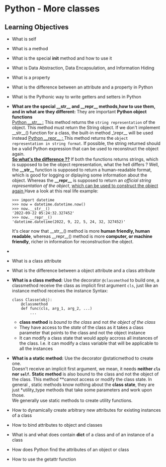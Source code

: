 # **Python - More classes**

## **Learning Objectives**

- What is self
- What is a method
- What is the special __init__ method and how to use it
- What is Data Abstraction, Data Encapsulation, and Information Hiding
- What is a property
- What is the difference between an attribute and a property in Python
- What is the Pythonic way to write getters and setters in Python
- **What are the special \_\_str\_\_ and \_\_repr\_\_ methods,how to use them, and in what are they different:**
	They are important **Python object functions**<br>
	<u>Python \_\_str\_\_ :</u> This method returns the `string representation` of the object. This method must return the String object. If we don't implement \_\_str\_\_() function for a class, the built-in method \_\repr\_\_ will be used instead
	<u>Python \_\_repr\_\_ : </u> This method returns the `object representation in string format`.
	If possible, the string returned should be a valid Python expression that can be used to reconstruct the object again. <br>
	<u>**So what's the difference ??**</u> If both the functions returns strings, which is supposed to be the object representation, what the hell differs ? Well, the **\_\_str\_\_** function is supposed to return a human-readable format, which is good for logging or diplaying some information about the object.
	Whereas the **\_\_repr\_\_** is supposed to return an *official string representation of the object*, <u> which can be used to construct the object again </u>
	Have a look at this real life example:
	```
	>>> import datetime
	>>> now = datetime.datetime.now()
	>>> now.__str__()
	'2022-09-22 05:24:32.327452'
	>>> now.__repr__()
	'datetime.datetime(2022, 9, 22, 5, 24, 32, 327452)'
	```
	It's clear now that \_\_str\_\_() method is more **human friendly, human readable**, whereas \_\_repr\_\_() method is more **computer, or machine friendly**, richer in information for reconstruction the object.



- 
- What is a class attribute
- What is the difference between a object attribute and a class attribute
- **What is a class method:**
	Use the decorator `@classmethod` to build one, a classmethod receive the class as implicit first argument `cls`,
	just like an instance method receives the instance
	Syntax:
	```
	class Classe(obj):
		@classmethod
		def func(cls, arg_1, arg_2, ...)
			...
	```
	- **class method** is *bound to the class* and not *the object of the class*
	- They have access to the *state* of the class as it takes a class parameter that points to the class and not the object instance
	- It can modify a class state that would apply accross all instances of the class. I.e. it can modify a class variable that will be applicable to all the instances 
- **What is a static method:**
	Use the decorator @staticmethod to create one. <br>
	Doesn't receive an implicit first argument, we mean, it needs **neither `cls` nor `self`.**
	**Static method** is also bound to the class and not the object of the class. This method **cannot access or modify the class state.
	In general , static methods know nothing about the **class state**, they are just *utility_type methods that take some parameters and work upon those. <br>
	We generally use static methods to create utility functions.
- How to dynamically create arbitrary new attributes for existing instances of a class
- How to bind attributes to object and classes
- What is and what does contain __dict__ of a class and of an instance of a class
- How does Python find the attributes of an object or class
- How to use the getattr function
